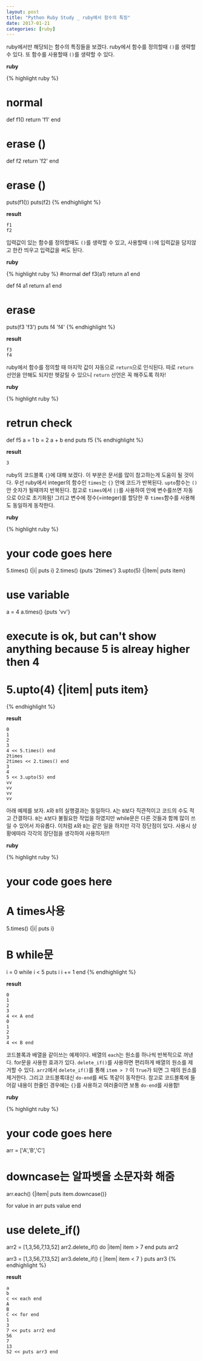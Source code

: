 ```yaml
---
layout: post
title: "Python Ruby Study _ ruby에서 함수의 특징"
date: 2017-01-21
categories: [ruby]
---
```


ruby에서만 해당되는 함수의 특징들을 보겠다. ruby에서 함수를 정의할때 `()`를 생략할 수
있다. 또 함수를 사용할때 `()`를 생략할 수 있다.

**ruby**

{% highlight ruby %}
# normal
def f1()
	return 'f1'
end

# erase ()
def f2
	return 'f2'
end

# erase ()
puts(f1())
puts(f2)
{% endhighlight %}

**result**

```
f1
f2
```


입력값이 있는 함수를 정의할때도 `()`를 생략할 수 있고, 사용할때 `()`에 입력값을 담지않고
한칸 띄우고 입력값을 써도 된다.

**ruby**

{% highlight ruby %}
#normal
def f3(a1)
	return a1
end

def f4 a1
	return a1
end

# erase
puts(f3 'f3')
puts f4 'f4'
{% endhighlight %}

**result**

```
f3
f4
```


ruby에서 함수를 정의할 때 마지막 값이 자동으로 `return`으로 인식된다. 따로 `return` 선언을
안해도 되지만 헷갈릴 수 있으니 `return` 선언은 꼭 해주도록 하자!

**ruby**

{% highlight ruby %}
# retrun check
def f5
	a = 1
	b = 2
	a + b
end
puts f5
{% endhighlight %}

**result**

```
3
```


ruby의 코드블록 `{}`에 대해 보겠다. 이 부분은 문서를 많이 참고하는게 도움이 될 것이다.
우선 ruby에서 integer의 함수인 `times`는 `{}` 안에 코드가 반복된다. `upto`함수는 `()` 안 숫자가
될때까지 반복된다. 참고로 `times`에서 `||`를 사용하여 안에 변수를쓰면 자동으로 0으로 초기화됨!
그리고 변수에 정수(=integer)를 할당한 후 `times`함수를 사용해도 동일하게 동작한다.

**ruby**

{% highlight ruby %}
# your code goes here
5.times() {|i| puts i}
2.times() {puts '2times'}
3.upto(5) {|item| puts item}

# use variable
a = 4
a.times() {puts 'vv'}

# execute is ok, but can't show anything because 5 is alreay higher then 4
# 5.upto(4) {|item| puts item}
{% endhighlight %}

**result**

```
0
1
2
3
4 << 5.times() end
2times
2times << 2.times() end
3
4
5 << 3.upto(5) end
vv
vv
vv
vv
```


아래 예제를 보자. `A`와 `B`의 실행결과는 동일하다. `A`는 `B`보다 직관적이고 코드의 수도
적고 간결하다. `B`는 `A`보다 불필요한 작업을 하였지만 while문은 다른 것들과 함께 많이
쓰일 수 있어서 자유롭다. 이처럼 `A`와 `B`는 같은 일을 하지만 각각 장단점이 있다.
사용시 상황에따라 각각의 장단점을 생각하여 사용하자!!!

**ruby**

{% highlight ruby %}
# your code goes here
# A times사용
5.times() {|i| puts i}

# B while문
i = 0
while i < 5
	puts i
	i += 1
end
{% endhighlight %}

**result**

```
0
1
2
3
4 << A end
0
1
2
3
4 << B end
```


코드블록과 배열을 같이쓰는 예제이다. 배열의 `each`는 원소를 하나씩 반복적으로 꺼낸다.
for문을 사용한 효과가 있다. `delete_if()`를 사용하면 편리하게 배열의 원소를 제거할 수
있다. `arr2`에서 `delete_if()`를 통해 `item > 7` 이 `True`가 되면 그 때의 원소를 제거한다.
그리고 코드블록대신 `do-end`를 써도 똑같이 동작한다. 참고로 코드블록에 들어갈 내용이
한줄인 경우에는 `{}`를 사용하고 여러줄이면 보통 `do-end`를 사용함!

**ruby**

{% highlight ruby %}
# your code goes here
arr = ['A','B','C']
# downcase는 알파벳을 소문자화 해줌
arr.each() {|item| puts item.downcase()}

for value in arr
	puts value
end

# use delete_if()
arr2 = [1,3,56,7,13,52]
arr2.delete_if() do |item|
	item > 7
end
puts arr2

arr3 = [1,3,56,7,13,52]
arr3.delete_if() { |item|
	item < 7
}
puts arr3
{% endhighlight %}

**result**

```
a
b
c << each end
A
B
C << for end
1
3
7 << puts arr2 end
56
7
13
52 << puts arr3 end
```
